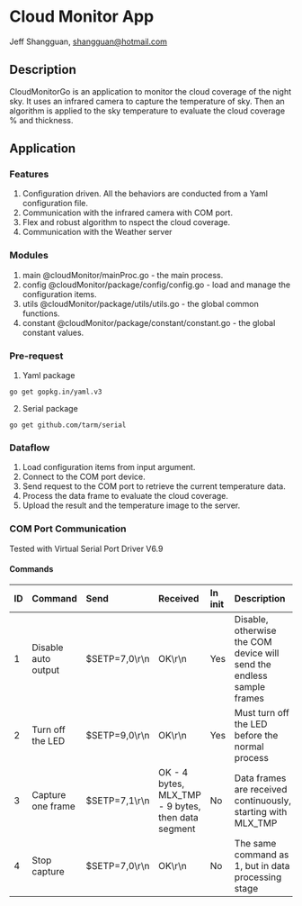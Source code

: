 # Cloud Monitor App
Jeff Shangguan, shangguan@hotmail.com

## Description

CloudMonitorGo is an application to monitor the cloud coverage of the night sky. It uses an infrared camera to capture the temperature of sky. Then an algorithm is applied to the sky temperature to evaluate the cloud coverage % and thickness.

## Application

### Features
1. Configuration driven. All the behaviors are conducted from a Yaml configuration file.
2. Communication with the infrared camera with COM port.
3. Flex and robust algorithm to nspect the cloud coverage.
4. Communication with the Weather server

### Modules
1. main @cloudMonitor/mainProc.go - the main process.
2. config @cloudMonitor/package/config/config.go - load and manage the configuration items.
3. utils @cloudMonitor/package/utils/utils.go - the global common functions.
4. constant @cloudMonitor/package/constant/constant.go - the global constant values.

### Pre-request
1. Yaml package
```
go get gopkg.in/yaml.v3
```
2. Serial package
```
go get github.com/tarm/serial
```

### Dataflow
1. Load configuration items from input argument.
2. Connect to the COM port device.
3. Send request to the COM port to retrieve the current temperature data.
4. Process the data frame to evaluate the cloud coverage.
5. Upload the result and the temperature image to the server.

### COM Port Communication
Tested with Virtual Serial Port Driver V6.9

#### Commands
| ID | Command | Send | Received | In init | Description |
| :--- | :--- | :--- | :--- | :--- | :--- |
| 1 | Disable auto output | $SETP=7,0\r\n | OK\r\n | Yes | Disable, otherwise the COM device will send the endless sample frames |
| 2 | Turn off the LED | $SETP=9,0\r\n | OK\r\n | Yes | Must turn off the LED before the normal process |
| 3 | Capture one frame | $SETP=7,1\r\n | OK - 4 bytes, MLX_TMP - 9 bytes, then data segment | No | Data frames are received continuously, starting with MLX_TMP |
| 4 | Stop capture | $SETP=7,0\r\n | OK\r\n | No | The same command as 1, but in data processing stage |

